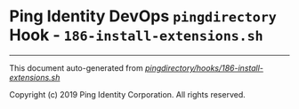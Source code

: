 
# Ping Identity DevOps `pingdirectory` Hook - `186-install-extensions.sh`

---
This document auto-generated from _[pingdirectory/hooks/186-install-extensions.sh](https://github.com/pingidentity/pingidentity-docker-builds/blob/master/pingdirectory/hooks/186-install-extensions.sh)_

Copyright (c)  2019 Ping Identity Corporation. All rights reserved.
